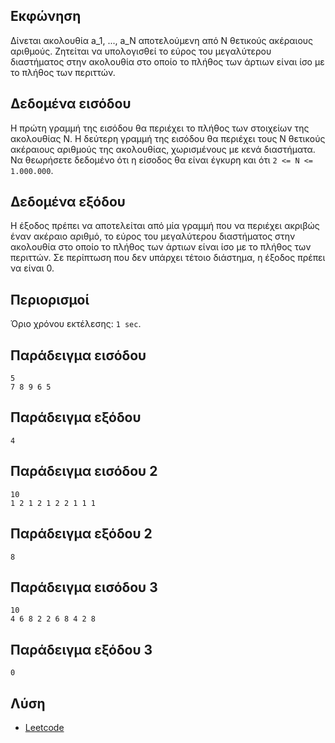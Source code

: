 ## Εκφώνηση
Δίνεται ακολουθία a_1, ..., a_N αποτελούμενη από N θετικούς ακέραιους αριθμούς. Ζητείται να υπολογισθεί το εύρος του μεγαλύτερου διαστήματος στην ακολουθία στο οποίο το πλήθος των άρτιων είναι ίσο με το πλήθος των περιττών.

## Δεδομένα εισόδου
Η πρώτη γραμμή της εισόδου θα περιέχει το πλήθος των στοιχείων της ακολουθίας Ν. Η δεύτερη γραμμή της εισόδου θα περιέχει τους Ν θετικούς ακέραιους αριθμούς της ακολουθίας, χωρισμένους με κενά διαστήματα. Να θεωρήσετε δεδομένο ότι η είσοδος θα είναι έγκυρη και ότι ```2 <= Ν <= 1.000.000```.

## Δεδομένα εξόδου
Η έξοδος πρέπει να αποτελείται από μία γραμμή που να περιέχει ακριβώς έναν ακέραιο αριθμό, το εύρος του μεγαλύτερου διαστήματος στην ακολουθία στο οποίο το πλήθος των άρτιων είναι ίσο με το πλήθος των περιττών. Σε περίπτωση που δεν υπάρχει τέτοιο διάστημα, η έξοδος πρέπει να είναι 0.

## Περιορισμοί
Όριο χρόνου εκτέλεσης: ```1 sec```.
## Παράδειγμα εισόδου
```
5
7 8 9 6 5
```
## Παράδειγμα εξόδου
```4```
## Παράδειγμα εισόδου 2
```
10
1 2 1 2 1 2 2 1 1 1
```
## Παράδειγμα εξόδου 2
```8```
## Παράδειγμα εισόδου 3
```
10
4 6 8 2 2 6 8 4 2 8
```
## Παράδειγμα εξόδου 3
```0```

## Λύση
- [Leetcode](https://leetcode.com/articles/contiguous-array/)